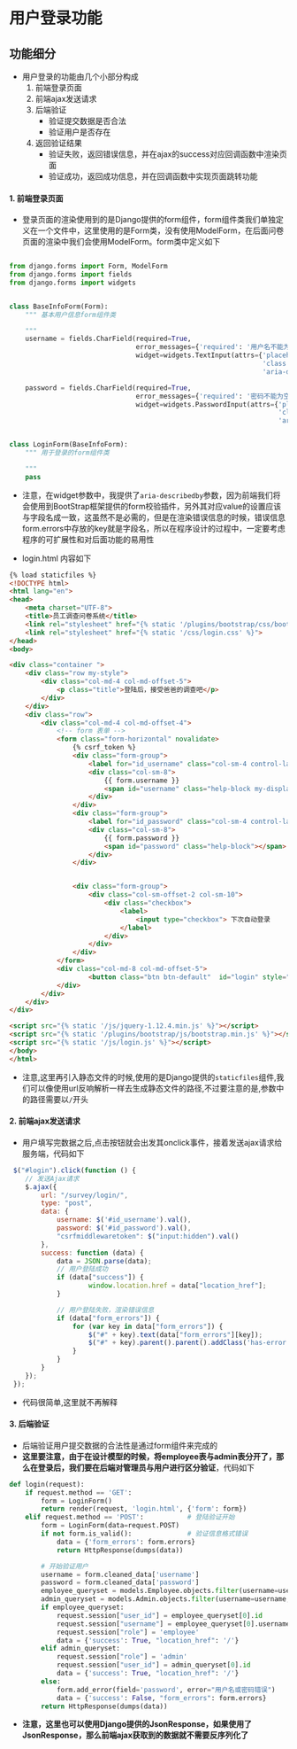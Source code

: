 # 用户登录功能

## 功能细分
- 用户登录的功能由几个小部分构成
    1. 前端登录页面
    2. 前端ajax发送请求
    3. 后端验证
        - 验证提交数据是否合法
        - 验证用户是否存在
    4. 返回验证结果
        - 验证失败，返回错误信息，并在ajax的success对应回调函数中渲染页面
        - 验证成功，返回成功信息，并在回调函数中实现页面跳转功能


#### 1. 前端登录页面
- 登录页面的渲染使用到的是Django提供的form组件，form组件类我们单独定义在一个文件中，这里使用的是Form类，没有使用ModelForm，在后面问卷页面的渲染中我们会使用ModelForm。form类中定义如下

```python

from django.forms import Form, ModelForm
from django.forms import fields
from django.forms import widgets


class BaseInfoForm(Form):
    """ 基本用户信息form组件类

    """
    username = fields.CharField(required=True,
                                error_messages={'required': '用户名不能为空'},
                                widget=widgets.TextInput(attrs={'placeholder': '用户名',
                                                                'class': 'form-control',
                                                                'aria-describedby': "username"}))

    password = fields.CharField(required=True,
                                error_messages={'required': '密码不能为空'},
                                widget=widgets.PasswordInput(attrs={'placeholder': '密码',
                                                                    'class': 'form-control',
                                                                    'aria-describedby': "password"}))


class LoginForm(BaseInfoForm):
    """ 用于登录的form组件类

    """
    pass
```

- 注意，在widget参数中，我提供了`aria-describedby`参数，因为前端我们将会使用到BootStrap框架提供的form校验插件，另外其对应value的设置应该与字段名成一致，这虽然不是必需的，但是在渲染错误信息的时候，错误信息form.errors中存放的key就是字段名，所以在程序设计的过程中，一定要考虑程序的可扩展性和对后面功能的易用性

- login.html 内容如下

```html
{% load staticfiles %}
<!DOCTYPE html>
<html lang="en">
<head>
    <meta charset="UTF-8">
    <title>员工调查问卷系统</title>
    <link rel="stylesheet" href="{% static '/plugins/bootstrap/css/bootstrap.min.css' %}">
    <link rel="stylesheet" href="{% static '/css/login.css' %}">
</head>
<body>

<div class="container ">
    <div class="row my-style">
        <div class="col-md-4 col-md-offset-5">
            <p class="title">登陆后，接受爸爸的调查吧</p>
        </div>
    </div>
    <div class="row">
        <div class="col-md-4 col-md-offset-4">
            <!-- form 表单 -->
            <form class="form-horizontal" novalidate>
                {% csrf_token %}
                <div class="form-group">
                    <label for="id_username" class="col-sm-4 control-label text-justify">用户名</label>
                    <div class="col-sm-8">
                        {{ form.username }}
                        <span id="username" class="help-block my-display"></span>
                    </div>
                </div>
                <div class="form-group">
                    <label for="id_password" class="col-sm-4 control-label text-justify">密码</label>
                    <div class="col-sm-8">
                        {{ form.password }}
                        <span id="password" class="help-block"></span>
                    </div>
                </div>


                <div class="form-group">
                    <div class="col-sm-offset-2 col-sm-10">
                        <div class="checkbox">
                            <label>
                                <input type="checkbox"> 下次自动登录
                            </label>
                        </div>
                    </div>
                </div>
            </form>
            <div class="col-md-8 col-md-offset-5">
                    <button class="btn btn-default"  id="login" style="font-weight: bold;color: #904">登陆</button>
            </div>
        </div>
    </div>
</div>

<script src="{% static '/js/jquery-1.12.4.min.js' %}"></script>
<script src="{% static '/plugins/bootstrap/js/bootstrap.min.js' %}"></script>
<script src="{% static '/js/login.js' %}"></script>
</body>
</html>

```


- 注意,这里再引入静态文件的时候,使用的是Django提供的`staticfiles`组件,我们可以像使用url反响解析一样去生成静态文件的路径,不过要注意的是,参数中的路径需要以`/`开头


#### 2. 前端ajax发送请求
- 用户填写完数据之后,点击按钮就会出发其onclick事件，接着发送ajax请求给服务端，代码如下

```javascript
 $("#login").click(function () {
    // 发送Ajax请求
    $.ajax({
        url: "/survey/login/",
        type: "post",
        data: {
            username: $('#id_username').val(),
            password: $('#id_password').val(),
            "csrfmiddlewaretoken": $("input:hidden").val()
        },
        success: function (data) {
            data = JSON.parse(data);
            // 用户登陆成功
            if (data["success"]) {
                    window.location.href = data["location_href"];
            }

            // 用户登陆失败，渲染错误信息
            if (data["form_errors"]) {
                for (var key in data["form_errors"]) {
                    $("#" + key).text(data["form_errors"][key]);
                    $("#" + key).parent().parent().addClass('has-error');
                }
            }
        }
    });
 });
```

- 代码很简单,这里就不再解释


#### 3. 后端验证
- 后端验证用户提交数据的合法性是通过form组件来完成的
- **这里要注意，由于在设计模型的时候，将employee表与admin表分开了，那么在登录后，我们要在后端对管理员与用户进行区分验证**，代码如下


```python
def login(request):
    if request.method == 'GET':
        form = LoginForm()
        return render(request, 'login.html', {'form': form})
    elif request.method == 'POST':           # 登陆验证开始
        form = LoginForm(data=request.POST)
        if not form.is_valid():              # 验证信息格式错误
            data = {'form_errors': form.errors}
            return HttpResponse(dumps(data))

        # 开始验证用户
        username = form.cleaned_data['username']
        password = form.cleaned_data['password']
        employee_queryset = models.Employee.objects.filter(username=username, password=password)
        admin_queryset = models.Admin.objects.filter(username=username, password=password)
        if employee_queryset:
            request.session["user_id"] = employee_queryset[0].id
            request.session["username"] = employee_queryset[0].username
            request.session["role"] = 'employee'
            data = {'success': True, "location_href": '/'}
        elif admin_queryset:
            request.session["role"] = 'admin'
            request.session["user_id"] = admin_queryset[0].id
            data = {'success': True, "location_href": '/'}
        else:
            form.add_error(field='password', error="用户名或密码错误")
            data = {'success': False, "form_errors": form.errors}
        return HttpResponse(dumps(data))
```

- **注意，这里也可以使用Django提供的JsonResponse，如果使用了JsonResponse，那么前端ajax获取到的数据就不需要反序列化了**


